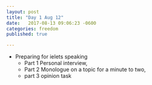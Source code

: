 ```yaml
---
layout: post
title: "Day 1 Aug 12"
date:   2017-08-13 09:06:23 -0600
categories: freedom
published: true

---
```


* Preparing for ielets speaking 
     * Part 1 Personal interview, 
     * Part 2 Monologue  on a topic for a minute to two,
     * part 3 opinion task